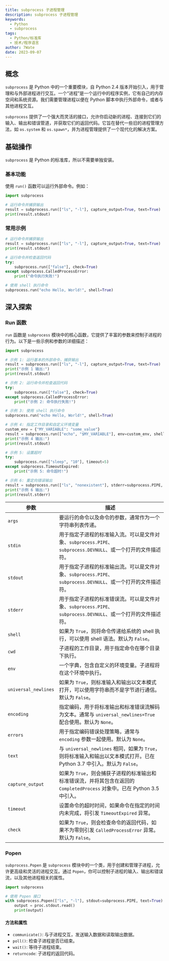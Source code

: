 ```yaml
---
title: subprocess 子进程管理
description: subprocess 子进程管理
keywords:
  - Python
  - subprocess
tags:
  - Python/标准库
  - 技术/程序语言
author: 7Wate
date: 2023-09-07
---
```


## 概念

`subprocess` 是 Python 中的一个重要模块，自 Python 2.4 版本开始引入，用于管理和与外部进程进行交互。一个“进程”是一个运行中的程序实例，它有自己的内存空间和系统资源。我们需要管理进程以便在 Python 脚本中执行外部命令，或者与其他进程交互。

`subprocess` 提供了一个强大而灵活的接口，允许你启动新的进程、连接到它们的输入、输出和错误管道，并获取它们的返回代码。它旨在替代一些旧的进程管理方法，如 `os.system` 和 `os.spawn*`，并为进程管理提供了一个现代化的解决方案。

## 基础操作

`subprocess` 是 Python 的标准库，所以不需要单独安装。

### 基本功能

使用 `run()` 函数可以运行外部命令。例如：

```python
import subprocess

# 运行命令并捕获输出
result = subprocess.run(["ls", "-l"], capture_output=True, text=True)
print(result.stdout)
```

### 常用示例

```python
# 运行命令并捕获输出
result = subprocess.run(["ls", "-l"], capture_output=True, text=True)
print(result.stdout)

# 运行命令并检查返回代码
try:
    subprocess.run(["false"], check=True)
except subprocess.CalledProcessError:
    print("命令执行失败!")

# 使用 shell 执行命令
subprocess.run("echo Hello, World!", shell=True)
```

## 深入探索

### Run 函数

`run` 函数是 `subprocess` 模块中的核心函数，它提供了丰富的参数来控制子进程的行为。以下是一些示例和参数的详细描述：

```python
import subprocess

# 示例 1: 运行基本的外部命令，捕获输出
result = subprocess.run(["ls", "-l"], capture_output=True, text=True)
print("示例 1 输出:")
print(result.stdout)

# 示例 2: 运行命令并检查返回代码
try:
    subprocess.run(["false"], check=True)
except subprocess.CalledProcessError:
    print("示例 2: 命令执行失败!")

# 示例 3: 使用 shell 执行命令
subprocess.run("echo Hello, World!", shell=True)

# 示例 4: 指定工作目录和自定义环境变量
custom_env = {"MY_VARIABLE": "some_value"}
result = subprocess.run(["echo", "$MY_VARIABLE"], env=custom_env, shell=True, text=True)
print("示例 4 输出:")
print(result.stdout)

# 示例 5: 设置超时
try:
    subprocess.run(["sleep", "10"], timeout=5)
except subprocess.TimeoutExpired:
    print("示例 5: 命令超时!")

# 示例 6: 重定向错误输出
result = subprocess.run(["ls", "nonexistent"], stderr=subprocess.PIPE, text=True)
print("示例 6 输出:")
print(result.stderr)

```

| 参数                 | 描述                                                         |
| -------------------- | ------------------------------------------------------------ |
| `args`               | 要运行的命令以及命令的参数，通常作为一个字符串列表传递。     |
| `stdin`              | 用于指定子进程的标准输入流。可以是文件对象、`subprocess.PIPE`、`subprocess.DEVNULL`、或一个打开的文件描述符。 |
| `stdout`             | 用于指定子进程的标准输出流。可以是文件对象、`subprocess.PIPE`、`subprocess.DEVNULL`、或一个打开的文件描述符。 |
| `stderr`             | 用于指定子进程的标准错误流。可以是文件对象、`subprocess.PIPE`、`subprocess.DEVNULL`、或一个打开的文件描述符。 |
| `shell`              | 如果为 `True`，则将命令传递给系统的 shell 执行，可以使用 shell 语法。默认为 `False`。 |
| `cwd`                | 子进程的工作目录，用于指定命令在哪个目录下执行。             |
| `env`                | 一个字典，包含自定义的环境变量。子进程将在这个环境中执行。   |
| `universal_newlines` | 如果为 `True`，则标准输入和输出以文本模式打开，可以使用字符串而不是字节进行通信。默认为 `False`。 |
| `encoding`           | 指定编码，用于将标准输出和标准错误流解码为文本。通常与 `universal_newlines=True` 配合使用。默认为 `None`。 |
| `errors`             | 用于指定编码错误处理策略，通常与 `encoding` 参数一起使用。默认为 `None`。 |
| `text`               | 与 `universal_newlines` 相同，如果为 `True`，则将标准输入和输出以文本模式打开。已在 Python 3.7 中引入。默认为 `False`。 |
| `capture_output`     | 如果为 `True`，则会捕获子进程的标准输出和标准错误流，并将其包含在返回的 `CompletedProcess` 对象中。已在 Python 3.5 中引入。 |
| `timeout`            | 设置命令的超时时间，如果命令在指定的时间内未完成，将引发 `TimeoutExpired` 异常。 |
| `check`              | 如果为 `True`，则会检查命令的返回代码，如果不为零则引发 `CalledProcessError` 异常。默认为 `False`。 |

### Popen

`subprocess.Popen` 是 `subprocess` 模块中的一个类，用于创建和管理子进程，允许更高级和灵活的进程交互。通过 `Popen`，你可以控制子进程的输入、输出和错误流，以及其他进程相关的属性。

```python
import subprocess

# 使用 Popen 接口
with subprocess.Popen(["ls", "-l"], stdout=subprocess.PIPE, text=True) as proc:
    output = proc.stdout.read()
    print(output)
```

#### 方法和属性

- `communicate()`: 与子进程交互，发送输入数据和读取输出数据。
- `poll()`: 检查子进程是否已结束。
- `wait()`: 等待子进程结束。
- `returncode`: 子进程的返回代码。
